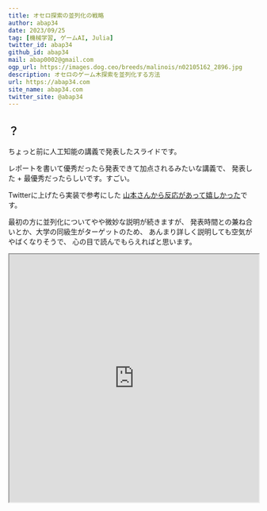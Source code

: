```yaml
---
title: オセロ探索の並列化の戦略
author: abap34
date: 2023/09/25
tag: [機械学習, ゲームAI, Julia]
twitter_id: abap34
github_id: abap34
mail: abap0002@gmail.com
ogp_url: https://images.dog.ceo/breeds/malinois/n02105162_2896.jpg
description: オセロのゲーム木探索を並列化する方法
url: https://abap34.com
site_name: abap34.com
twitter_site: @abap34
---
```


## ？

ちょっと前に人工知能の講義で発表したスライドです。

レポートを書いて優秀だったら発表できて加点されるみたいな講義で、
発表した + 最優秀だったらしいです。すごい。

Twitterに上げたら実装で参考にした
[山本さんから反応があって嬉しかった](https://twitter.com/issei_y/status/1686367844123209729)です。


最初の方に並列化についてやや微妙な説明が続きますが、
発表時間との兼ね合いとか、大学の同級生がターゲットのため、
あんまり詳しく説明しても空気がやばくなりそうで、
心の目で読んでもらえればと思います。


<iframe src="https://drive.google.com/viewerng/viewer?embedded=true&url=https://raw.githubusercontent.com/abap34/ParallelOthello.jl/main/slide.pdf" width="100%" height="500px"></iframe>







